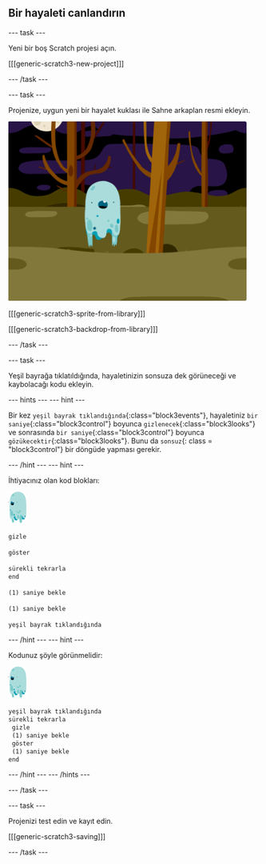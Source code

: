 ## Bir hayaleti canlandırın

--- task ---

Yeni bir boş Scratch projesi açın.

[[[generic-scratch3-new-project]]]

--- /task ---

--- task ---

Projenize, uygun yeni bir hayalet kuklası ile Sahne arkaplan resmi ekleyin.

![ekran görüntüsü](images/ghost-ghost.png)

[[[generic-scratch3-sprite-from-library]]]

[[[generic-scratch3-backdrop-from-library]]]

--- /task ---

--- task ---

Yeşil bayrağa tıklatıldığında, hayaletinizin sonsuza dek görüneceği ve kaybolacağı kodu ekleyin.

--- hints --- --- hint ---

Bir kez `yeşil bayrak tıklandığında`{:class="block3events"}, hayaletiniz `bir saniye`{:class="block3control"} boyunca `gizlenecek`{:class="block3looks"} ve sonrasında `bir saniye`{:class="block3control"} boyunca `gözükecektir`{:class="block3looks"}. Bunu da `sonsuz`{: class = "block3control"} bir döngüde yapması gerekir.

--- /hint --- --- hint ---

İhtiyacınız olan kod blokları:

![hayalet-kuklası](images/ghost-sprite.png)

```blocks3
gizle

göster

sürekli tekrarla
end

(1) saniye bekle

(1) saniye bekle

yeşil bayrak tıklandığında
```

--- /hint --- --- hint ---

Kodunuz şöyle görünmelidir:

![hayalet-kuklası](images/ghost-sprite.png)

```blocks3
yeşil bayrak tıklandığında
sürekli tekrarla 
 gizle
 (1) saniye bekle
 göster
 (1) saniye bekle
end
```

--- /hint --- --- /hints ---

--- /task ---

--- task ---

Projenizi test edin ve kayıt edin.

[[[generic-scratch3-saving]]]

--- /task ---